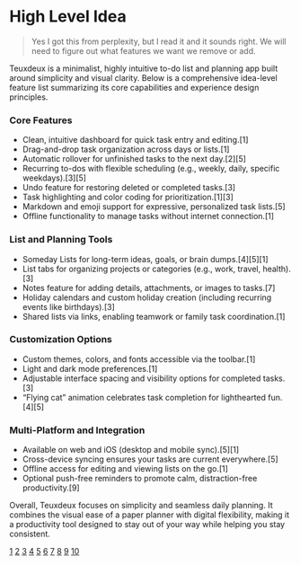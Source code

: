 # High Level Idea 
> Yes I got this from perplexity, but I read it and it sounds right.
> We will need to figure out what features we want we remove or add.

Teuxdeux is a minimalist, highly intuitive to-do list and planning app built around simplicity and visual clarity. Below is a comprehensive idea-level feature list summarizing its core capabilities and experience design principles.

### Core Features

- Clean, intuitive dashboard for quick task entry and editing.[1]
- Drag-and-drop task organization across days or lists.[1]
- Automatic rollover for unfinished tasks to the next day.[2][5]
- Recurring to-dos with flexible scheduling (e.g., weekly, daily, specific weekdays).[3][5]
- Undo feature for restoring deleted or completed tasks.[3]
- Task highlighting and color coding for prioritization.[1][3]
- Markdown and emoji support for expressive, personalized task lists.[5]
- Offline functionality to manage tasks without internet connection.[1]

### List and Planning Tools

- Someday Lists for long-term ideas, goals, or brain dumps.[4][5][1]
- List tabs for organizing projects or categories (e.g., work, travel, health).[3]
- Notes feature for adding details, attachments, or images to tasks.[7]
- Holiday calendars and custom holiday creation (including recurring events like birthdays).[3]
- Shared lists via links, enabling teamwork or family task coordination.[1]

### Customization Options

- Custom themes, colors, and fonts accessible via the toolbar.[1]
- Light and dark mode preferences.[1]
- Adjustable interface spacing and visibility options for completed tasks.[3]
- “Flying cat” animation celebrates task completion for lighthearted fun.[4][5]

### Multi-Platform and Integration

- Available on web and iOS (desktop and mobile sync).[5][1]
- Cross-device syncing ensures your tasks are current everywhere.[5]
- Offline access for editing and viewing lists on the go.[1]
- Optional push-free reminders to promote calm, distraction-free productivity.[9]

Overall, Teuxdeux focuses on simplicity and seamless daily planning. It combines the visual ease of a paper planner with digital flexibility, making it a productivity tool designed to stay out of your way while helping you stay consistent.

[1](https://www.katheats.com/teuxdeux-review-my-favorite-planner-app)
[2](https://www.swiss-miss.com/2009/12/teuxdeux.html)
[3](https://teuxdeux.com/blog/whats-new)
[4](https://thewebsitedoula.com/teux-deux-review/)
[5](https://apps.apple.com/us/app/teuxdeux-daily-checklist-to-do/id384291782)
[6](https://www.youtube.com/watch?v=26OnM_DU8aA)
[7](https://teuxdeux.com/blog/introducing-notes)
[8](https://teuxdeux.com/blog/pro-tips-to-get-the-most-out-of-teuxdeux)
[9](https://teuxdeux.com)
[10](https://www.youtube.com/watch?v=E57RseK6Ox4)
